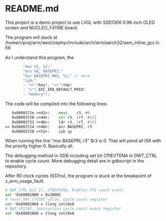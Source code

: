 README.md
=========


This project is a demo project to use LVGL with SSD1306 0.96 inch OLED screen and NUCLEO_F411RE board.


The program will stuck at /home/r/proj/arm/west/zephyr/include/arch/arm/aarch32/asm_inline_gcc.h:59

As I understand this program, the 


```C
		"mov %1, %2;"
		"mrs %0, BASEPRI;"
		"msr BASEPRI_MAX, %1;" // here
		"isb;"
		: "=r"(key), "=r"(tmp)
		: "i"(_EXC_IRQ_DEFAULT_PRIO)
		: "memory");
```

The code will be compiled into the following lines:

```asm
   0x0800371e <+42>:	movs	r3, #0
   0x08003720 <+44>:	str	r3, [r7, #12]
   0x08003722 <+46>:	ldr	r3, [r7, #12]
=> 0x08003724 <+48>:	msr	BASEPRI, r3
   0x08003728 <+52>:	isb	sy
```

When running the line "msr	BASEPRI, r3" $r3 is 0. That will pend all ISR with the priority higher 0. Basically all.

The debugging method in GDB including set bit CPIEVTENA in DWT_CTRL to enable cycle count.
More debugging detail are in gdbscript in the repository.

After 90 clock cycles (937ns), the program is stuck at the breakpoint of z_arm_usage_fault.

```bash
# DWT_CTRL bit 17, CPIEVTENA, Enables CPI count event.
set *0xE0001000 = 0x20001
# reset DWT_CYCCNT value, Cycle count register
set *0xE0001004 = (long int)0x0
# DWT_CPICNT, Instruction cycle count event register
set *0xE0001008 = (long int)0x0
```
